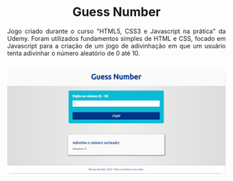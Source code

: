 <h1 align="center"> Guess Number </h1>
<p align="justify">Jogo criado durante o curso "HTML5, CSS3 e Javascript na prática" da Udemy. Foram utilizados fundamentos simples de HTML e CSS, focado em Javascript para a criação de um jogo de adivinhação em que um usuário tenta adivinhar o número aleatório de 0 até 10.</p>
<br>
<img src="./assets/img/layout.png">